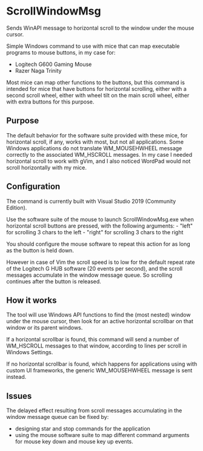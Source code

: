 # ScrollWindowMsg
Sends WinAPI message to horizontal scroll to the window under the mouse cursor.

Simple Windows command to use with mice that can map executable programs to mouse buttons, in my case for:
 - Logitech G600 Gaming Mouse
 - Razer Naga Trinity

Most mice can map other functions to the buttons, but this command is intended for mice that have buttons for horizontal scrolling, either with a second scroll wheel, either with wheel tilt on the main scroll wheel, either with extra buttons for this purpose.

## Purpose
The default behavior for the software suite provided with these mice, for horizontal scroll, if any, works with most, but not all applications. Some Windows applications do not translate WM_MOUSEHWHEEL message correctly to the associated WM_HSCROLL messages. In my case I needed horizontal scroll to work with gVim, and I also noticed WordPad would not scroll horizontally with my mice.

## Configuration
The command is currently built with Visual Studio 2019 (Community Edition).

Use the software suite of the mouse to launch ScrollWindowMsg.exe when horizontal scroll buttons are pressed, with the following arguments:
    - "left" for scrolling 3 chars to the left
    - "right" for scrolling 3 chars to the right

You should configure the mouse software to repeat this action for as long as the button is held down.

However in case of Vim the scroll speed is to low for the default repeat rate of the Logitech G HUB software (20 events per second), and the scroll messages accumulate in the window message queue. So scrolling continues after the button is released.

## How it works
The tool will use Windows API functions to find the (most nested) window under the mouse cursor, then look for an active horizontal scrollbar on that window or its parent windows.

If a horizontal scrollbar is found, this command will send a number of WM_HSCROLL messages to that window, according to lines per scroll in Windows Settings.

If no horizontal scrollbar is found, which happens for applications using with custom UI frameworks, the generic WM_MOUSEHWHEEL message is sent instead.

## Issues
The delayed effect resulting from scroll messages accumulating in the window message queue can be fixed by:
 - designing star and stop commands for the application
 - using the mouse software suite to map different command arguments for mouse key down and mouse key up events.